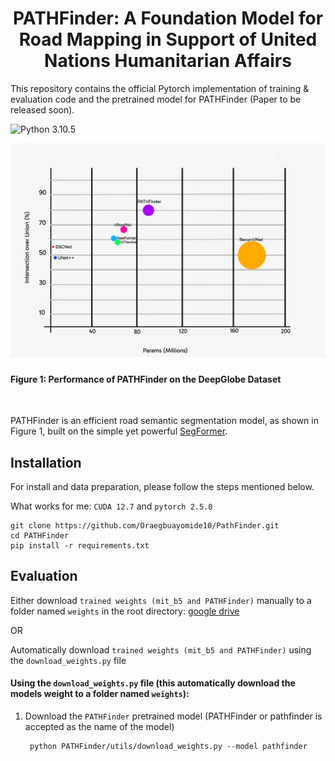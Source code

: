 <h1 align="center" id="title">PATHFinder: A Foundation Model for Road Mapping in Support of United Nations Humanitarian Affairs</h1>


This repository contains the official Pytorch implementation of training & evaluation code and the pretrained model for PATHFinder (Paper to be released soon).


![Python 3.10.5](https://img.shields.io/badge/python-3.10.5-green.svg)


<!-- ![logo](./assets/redeepglobes.png)  -->

<img src="./assets/redeepglobes.png" width="600"> 

<h4 align='left' >Figure 1: Performance of PATHFinder on the DeepGlobe Dataset</h4>


<br/>


PATHFinder  is an efficient road semantic segmentation model, as shown in Figure 1, built on the simple yet powerful [SegFormer](https://arxiv.org/abs/2105.15203).

## Installation

For install and data preparation, please follow the steps mentioned below.


What works for me: ```CUDA 12.7``` and  ```pytorch 2.5.0``` 

```
git clone https://github.com/Oraegbuayomide10/PathFinder.git
cd PATHFinder
pip install -r requirements.txt
```

## Evaluation

Either download `trained weights (mit_b5 and PATHFinder)` manually to a folder named ```weights``` in the root directory:
 [google drive](https://drive.google.com/drive/folders/13hKk38Ib0EepBvHSf3Xon16YsqAUWtlZ)  

OR 

Automatically download `trained weights (mit_b5 and PATHFinder)` using the `download_weights.py` file

#### Using the `download_weights.py` file (this automatically download the models weight to a folder named ```weights```):

1. Download the ```PATHFinder``` pretrained model (PATHFinder or pathfinder is accepted as the name of the model)
   
        python PATHFinder/utils/download_weights.py --model pathfinder





